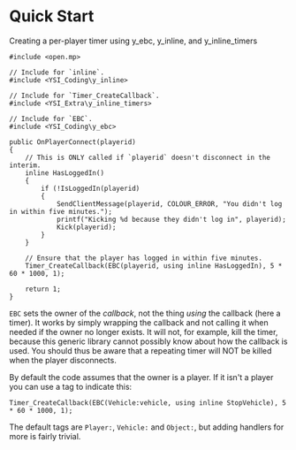 # Quick Start

Creating a per-player timer using y_ebc, y_inline, and y_inline_timers

```pawn
#include <open.mp>

// Include for `inline`.
#include <YSI_Coding\y_inline>

// Include for `Timer_CreateCallback`.
#include <YSI_Extra\y_inline_timers>

// Include for `EBC`.
#include <YSI_Coding\y_ebc>

public OnPlayerConnect(playerid)
{
	// This is ONLY called if `playerid` doesn't disconnect in the interim.
	inline HasLoggedIn()
	{
		if (!IsLoggedIn(playerid)
		{
			SendClientMessage(playerid, COLOUR_ERROR, "You didn't log in within five minutes.");
			printf("Kicking %d because they didn't log in", playerid);
			Kick(playerid);
		}
	}

	// Ensure that the player has logged in within five minutes.
	Timer_CreateCallback(EBC(playerid, using inline HasLoggedIn), 5 * 60 * 1000, 1);

	return 1;
}
```

`EBC` sets the owner of the *callback*, not the thing *using* the callback (here a timer).  It works by simply wrapping the callback and not calling it when needed if the owner no longer exists.  It will not, for example, kill the timer, because this generic library cannot possibly know about how the callback is used.  You should thus be aware that a repeating timer will NOT be killed when the player disconnects.

By default the code assumes that the owner is a player.  If it isn't a player you can use a tag to indicate this:

```pawn
Timer_CreateCallback(EBC(Vehicle:vehicle, using inline StopVehicle), 5 * 60 * 1000, 1);
```

The default tags are `Player:`, `Vehicle:` and `Object:`, but adding handlers for more is fairly trivial.

